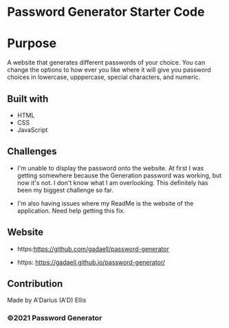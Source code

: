# Password Generator Starter Code

# Purpose

A website that generates different passwords of your choice. You can change the options to how ever you like where it will give you password choices in lowercase, upppercase, special characters, and numeric.

## Built with

- HTML
- CSS
- JavaScript

## Challenges

- I'm unable to display the password onto the website. At first I was getting somewhere because the Generation password was working, but now it's not. I don't know what I am overlooking. This definitely has been my biggest challenge so far.

* I'm also having issues where my ReadMe is the website of the application. Need help getting this fix.

## Website

- https:https://github.com/gadaell/password-generator

* https: https://gadaell.github.io/password-generator/

## Contribution

Made by A'Darius (A'D) Ellis

### ©️2021 Password Generator
